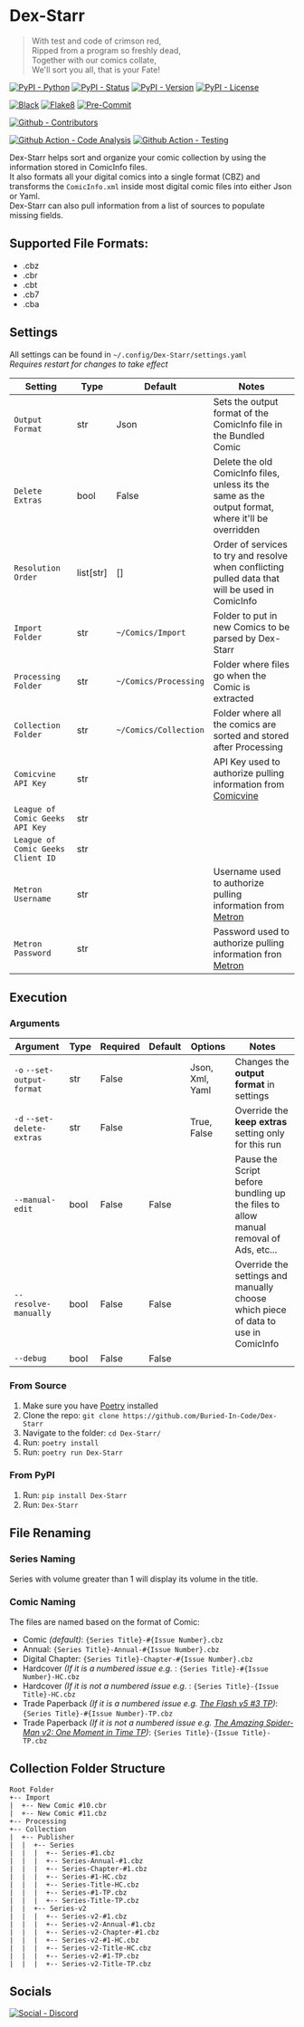 # Dex-Starr

> With test and code of crimson red,\
> Ripped from a program so freshly dead,\
> Together with our comics collate,\
> We'll sort you all, that is your Fate!

[![PyPI - Python](https://img.shields.io/pypi/pyversions/Dex-Starr.svg?logo=PyPI&label=Python&style=flat-square)](https://pypi.python.org/pypi/Dex-Starr/)
[![PyPI - Status](https://img.shields.io/pypi/status/Dex-Starr.svg?logo=PyPI&label=Status&style=flat-square)](https://pypi.python.org/pypi/Dex-Starr/)
[![PyPI - Version](https://img.shields.io/pypi/v/Dex-Starr.svg?logo=PyPI&label=Version&style=flat-square)](https://pypi.python.org/pypi/Dex-Starr/)
[![PyPI - License](https://img.shields.io/pypi/l/Dex-Starr.svg?logo=PyPI&label=License&style=flat-square)](https://opensource.org/licenses/GPL-3.0)

[![Black](https://img.shields.io/badge/Black-Enabled-000000?style=flat-square)](https://github.com/psf/black)
[![Flake8](https://img.shields.io/badge/Flake8-Enabled-informational?style=flat-square)](https://github.com/PyCQA/flake8)
[![Pre-Commit](https://img.shields.io/badge/Pre--Commit-Enabled-informational?logo=pre-commit&style=flat-square)](https://github.com/pre-commit/pre-commit)

[![Github - Contributors](https://img.shields.io/github/contributors/Buried-In-Code/Dex-Starr.svg?logo=Github&label=Contributors&style=flat-square)](https://github.com/Buried-In-Code/Dex-Starr/graphs/contributors)

[![Github Action - Code Analysis](https://img.shields.io/github/workflow/status/Buried-In-Code/Dex-Starr/Code%20Analysis?logo=Github-Actions&label=Code-Analysis&style=flat-square)](https://github.com/Buried-In-Code/Dex-Starr/actions/workflows/code-analysis.yaml)
[![Github Action - Testing](https://img.shields.io/github/workflow/status/Buried-In-Code/Dex-Starr/Testing?logo=Github-Actions&label=Tests&style=flat-square)](https://github.com/Buried-In-Code/Dex-Starr/actions/workflows/testing.yaml)

Dex-Starr helps sort and organize your comic collection by using the information stored in ComicInfo files.\
It also formats all your digital comics into a single format (CBZ) and transforms the `ComicInfo.xml` inside most digital comic files into either Json or Yaml.\
Dex-Starr can also pull information from a list of sources to populate missing fields.

## Supported File Formats:

- .cbz
- .cbr
- .cbt
- .cb7
- .cba

## Settings

All settings can be found in `~/.config/Dex-Starr/settings.yaml`\
*Requires restart for changes to take effect*

| Setting                           | Type        | Default               | Notes                                                                                               |
| --------------------------------- | ----------- | --------------------- | --------------------------------------------------------------------------------------------------- |
| `Output Format`                   | str         | Json                  | Sets the output format of the ComicInfo file in the Bundled Comic                                   |
| `Delete Extras`                   | bool        | False                 | Delete the old ComicInfo files, unless its the same as the output format, where it'll be overridden |
| `Resolution Order`                | list\[str\] | \[\]                  | Order of services to try and resolve when conflicting pulled data that will be used in ComicInfo    |
| `Import Folder`                   | str         | `~/Comics/Import`     | Folder to put in new Comics to be parsed by Dex-Starr                                               |
| `Processing Folder`               | str         | `~/Comics/Processing` | Folder where files go when the Comic is extracted                                                   |
| `Collection Folder`               | str         | `~/Comics/Collection` | Folder where all the comics are sorted and stored after Processing                                  |
| `Comicvine API Key`               | str         |                       | API Key used to authorize pulling information from [Comicvine](https://comicvine.gamespot.com/api/) |
| `League of Comic Geeks API Key`   | str         |                       |                                                                                                     |
| `League of Comic Geeks Client ID` | str         |                       |                                                                                                     |
| `Metron Username`                 | str         |                       | Username used to authorize pulling information from [Metron](https://metron.cloud/)                 |
| `Metron Password`                 | str         |                       | Password used to authorize pulling information fron [Metron](https://metron.cloud/)                 |

## Execution

### Arguments

| Argument                   | Type | Required | Default | Options         | Notes                                                                                |
| -------------------------- | ---- | -------- | ------- | --------------- | ------------------------------------------------------------------------------------ |
| `-o` `--set-output-format` | str  | False    |         | Json, Xml, Yaml | Changes the **output format** in settings                                            |
| `-d` `--set-delete-extras` | str  | False    |         | True, False     | Override the **keep extras** setting only for this run                               |
| `--manual-edit`            | bool | False    | False   |                 | Pause the Script before bundling up the files to allow manual removal of Ads, etc... |
| `--resolve-manually`       | bool | False    | False   |                 | Override the settings and manually choose which piece of data to use in ComicInfo    |
| `--debug`                  | bool | False    | False   |                 |                                                                                      |

### From Source

1. Make sure you have [Poetry](https://python-poetry.org) installed
2. Clone the repo: `git clone https://github.com/Buried-In-Code/Dex-Starr`
3. Navigate to the folder: `cd Dex-Starr/`
4. Run: `poetry install`
5. Run: `poetry run Dex-Starr`

### From PyPI

1. Run: `pip install Dex-Starr`
2. Run: `Dex-Starr`

## File Renaming

### Series Naming

Series with volume greater than 1 will display its volume in the title.

### Comic Naming

The files are named based on the format of Comic:

- Comic *(default)*: `{Series Title}-#{Issue Number}.cbz`
- Annual: `{Series Title}-Annual-#{Issue Number}.cbz`
- Digital Chapter: `{Series Title}-Chapter-#{Issue Number}.cbz`
- Hardcover *(If it is a numbered issue e.g. [](<>)*: `{Series Title}-#{Issue Number}-HC.cbz`
- Hardcover *(If it is not a numbered issue e.g. [](<>)*: `{Series Title}-{Issue Title}-HC.cbz`
- Trade Paperback *(If it is a numbered issue e.g. [The Flash v5 #3 TP](https://leagueofcomicgeeks.com/comic/6522430/the-flash-vol-3-rogues-reloaded-tp))*: `{Series Title}-#{Issue Number}-TP.cbz`
- Trade Paperback *(If it is not a numbered issue e.g. [The Amazing Spider-Man v2: One Moment in Time TP](https://leagueofcomicgeeks.com/comic/3063015/amazing-spider-man-one-moment-in-time-tp))*: `{Series Title}-{Issue Title}-TP.cbz`

## Collection Folder Structure

```
Root Folder
+-- Import
|  +-- New Comic #10.cbr
|  +-- New Comic #11.cbz
+-- Processing
+-- Collection
|  +-- Publisher
|  |  +-- Series
|  |  |  +-- Series-#1.cbz
|  |  |  +-- Series-Annual-#1.cbz
|  |  |  +-- Series-Chapter-#1.cbz
|  |  |  +-- Series-#1-HC.cbz
|  |  |  +-- Series-Title-HC.cbz
|  |  |  +-- Series-#1-TP.cbz
|  |  |  +-- Series-Title-TP.cbz
|  |  +-- Series-v2
|  |  |  +-- Series-v2-#1.cbz
|  |  |  +-- Series-v2-Annual-#1.cbz
|  |  |  +-- Series-v2-Chapter-#1.cbz
|  |  |  +-- Series-v2-#1-HC.cbz
|  |  |  +-- Series-v2-Title-HC.cbz
|  |  |  +-- Series-v2-#1-TP.cbz
|  |  |  +-- Series-v2-Title-TP.cbz
```

## Socials

[![Social - Discord](https://img.shields.io/badge/Discord-The--DEV--Environment-7289DA?logo=Discord&style=flat-square)](https://discord.gg/nqGMeGg)
